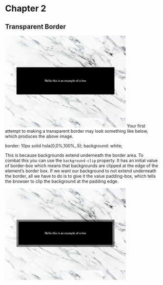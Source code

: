 # Chapter 2
## Transparent Border
<img src="wOBgClip.jpeg" alt="box without Background Clip" height="300">
Your first attempt to making a transparent border may look something like below, which produces the above image.

border: 10px solid hsla(0,0%,100%,.5);
background: white;

This is because backgrounds extend underneath the border area. To combat this you can use the `background-clip` property. It has an initial value of border-box which means that backgrounds are clipped at the edge of the element’s border box. If we want our background to not extend underneath the border, all we have to do is to give it the value padding-box, which tells the browser to clip the background at the padding edge.

<img src="wBgClip.jpeg" alt="box with Background Clip" height="300">
